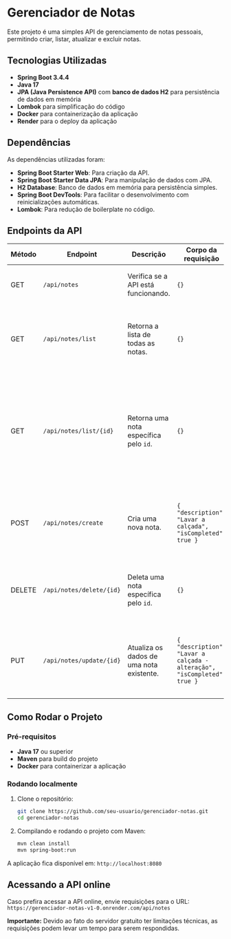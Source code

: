 # Gerenciador de Notas

Este projeto é uma simples API de gerenciamento de notas pessoais, permitindo criar, listar, atualizar e excluir notas.

## Tecnologias Utilizadas

- **Spring Boot 3.4.4**
- **Java 17**
- **JPA (Java Persistence API)** com **banco de dados H2** para persistência de dados em memória
- **Lombok** para simplificação do código
- **Docker** para containerização da aplicação
- **Render** para o deploy da aplicação

## Dependências

As dependências utilizadas foram:

- **Spring Boot Starter Web**: Para criação da API.
- **Spring Boot Starter Data JPA**: Para manipulação de dados com JPA.
- **H2 Database**: Banco de dados em memória para persistência simples.
- **Spring Boot DevTools**: Para facilitar o desenvolvimento com reinicializações automáticas.
- **Lombok**: Para redução de boilerplate no código.

## Endpoints da API

| Método | Endpoint                     | Descrição                               | Corpo da requisição                       | Resposta                                                                 |
|--------|------------------------------|-----------------------------------------|--------------------------------------------|--------------------------------------------------------------------------|
| GET    | `/api/notes`                  | Verifica se a API está funcionando.     | ```{}```                                  | **Status HTTP**: `200 OK` <br> **Resposta**: <br> ```"A API está em funcionamento"``` |
| GET    | `/api/notes/list`             | Retorna a lista de todas as notas.      | ```{}```                                  | **Status HTTP**: `200 OK` <br> **Resposta**: <br> ```[ { "id": 1, "description": "Lavar a calçada", "isCompleted": true } ]``` |
| GET    | `/api/notes/list/{id}`        | Retorna uma nota específica pelo `id`.  | ```{}```                                  | **Status HTTP**: `200 OK` <br> **Resposta**: <br> ```{ "id": 1, "description": "Lavar a calçada", "isCompleted": true }``` <br> Caso não encontrado, retorna **Status HTTP**: `500 Internal Server Error` |
| POST   | `/api/notes/create`           | Cria uma nova nota.                     | ```{ "description": "Lavar a calçada", "isCompleted": true }``` | **Status HTTP**: `201 Created` <br> **Resposta**: <br> ```{ "id": 1, "description": "Lavar a calçada", "isCompleted": true }``` |
| DELETE | `/api/notes/delete/{id}`      | Deleta uma nota específica pelo `id`.   | ```{}```                                  | **Status HTTP**: `200 OK` <br> Caso não encontrado, retorna **Status HTTP**: `500 Internal Server Error` |
| PUT    | `/api/notes/update/{id}`      | Atualiza os dados de uma nota existente. | ```{ "description": "Lavar a calçada - alteração", "isCompleted": true }``` | **Status HTTP**: `200 OK` <br> **Resposta**: <br> ```{ "id": 2, "description": "Lavar a calçada - alteração", "isCompleted": true }``` |

## Como Rodar o Projeto

### Pré-requisitos

- **Java 17** ou superior
- **Maven** para build do projeto
- **Docker** para containerizar a aplicação

### Rodando localmente

1. Clone o repositório:
   ```bash
   git clone https://github.com/seu-usuario/gerenciador-notas.git
   cd gerenciador-notas

2. Compilando e rodando o projeto com Maven:
   ```bash
   mvn clean install
   mvn spring-boot:run
A aplicação fica disponível em: `http://localhost:8080`

## Acessando a API online

Caso prefira acessar a API online, envie requisições para o URL: `https://gerenciador-notas-v1-0.onrender.com/api/notes`

**Importante:** Devido ao fato do servidor gratuito ter limitações técnicas, as requisições podem levar um tempo para serem respondidas.
